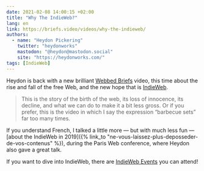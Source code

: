 ```yaml
---
date: 2021-02-08 14:00:15 +02:00
title: "Why The IndieWeb?"
lang: en
link: https://briefs.video/videos/why-the-indieweb/
authors:
  - name: "Heydon Pickering"
    twitter: "heydonworks"
    mastodon: "@heydon@mastodon.social"
    site: "https://heydonworks.com/"
tags: [IndieWeb]
---
```


Heydon is back with a new brilliant [Webbed Briefs](https://briefs.video/) video, this time about the rise and fall of the free Web, and the new hope that is [IndieWeb](https://indieweb.org/).

> This is the story of the birth of the web, its loss of innocence, its decline, and what we can do to make it a bit less gross. Or if you prefer, this is the video in which I say the expression “barbecue sets” far too many times.

If you understand French, I talked a little more — but with much less fun — [about the IndieWeb in 2019]({% link_to "ne-vous-laissez-plus-deposseder-de-vos-contenus" %}), during the Paris Web conference, where Heydon also gave a great talk.

If you want to dive into IndieWeb, there are [IndieWeb Events](https://events.indieweb.org/) you can attend!

